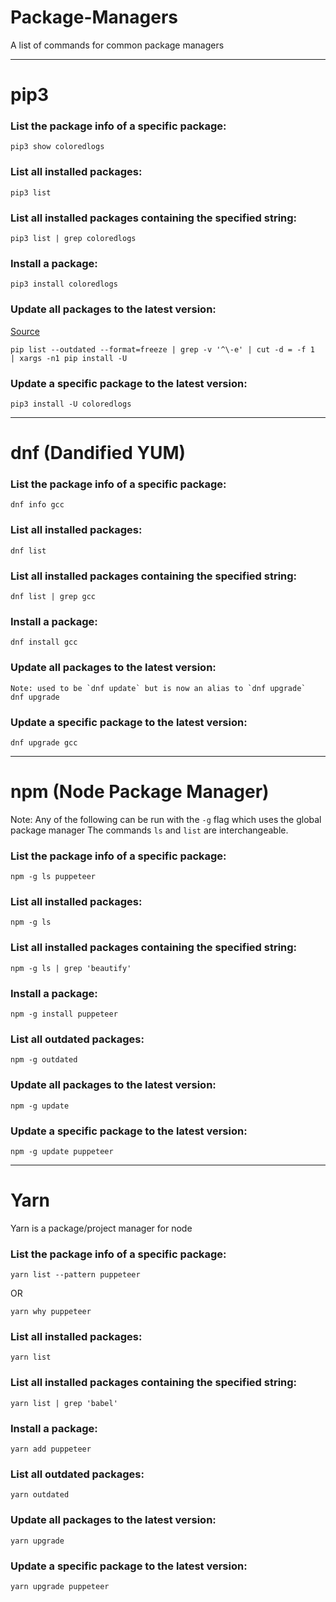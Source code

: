 # Package-Managers
A list of commands for common package managers

---
# pip3

### List the package info of a specific package:
```
pip3 show coloredlogs
```

### List all installed packages:
```
pip3 list
```

### List all installed packages containing the specified string:
```
pip3 list | grep coloredlogs
```

### Install a package:
```
pip3 install coloredlogs
```

### Update all packages to the latest version:
[Source](https://stackoverflow.com/a/3452888/7487335)
```
pip list --outdated --format=freeze | grep -v '^\-e' | cut -d = -f 1  | xargs -n1 pip install -U
```

### Update a specific package to the latest version:
```
pip3 install -U coloredlogs
```

---

# dnf (Dandified YUM)

### List the package info of a specific package:
```
dnf info gcc
```

### List all installed packages:
```
dnf list
```

### List all installed packages containing the specified string:
```
dnf list | grep gcc
```

### Install a package:
```
dnf install gcc
```

### Update all packages to the latest version:
```
Note: used to be `dnf update` but is now an alias to `dnf upgrade`
dnf upgrade
```

### Update a specific package to the latest version:
```
dnf upgrade gcc
```

---

# npm (Node Package Manager)

Note: Any of the following can be run with the `-g` flag which uses the global package manager
The commands `ls` and `list` are interchangeable.

### List the package info of a specific package:
```
npm -g ls puppeteer
```

### List all installed packages:
```
npm -g ls
```

### List all installed packages containing the specified string:
```
npm -g ls | grep 'beautify'
```

### Install a package:
```
npm -g install puppeteer
```

### List all outdated packages:
```
npm -g outdated
```

### Update all packages to the latest version:
```
npm -g update
```

### Update a specific package to the latest version:
```
npm -g update puppeteer
```

---

# Yarn
Yarn is a package/project manager for node

### List the package info of a specific package:
```
yarn list --pattern puppeteer
```
OR
```
yarn why puppeteer
```

### List all installed packages:
```
yarn list
```

### List all installed packages containing the specified string:
```
yarn list | grep 'babel'
```

### Install a package:
```
yarn add puppeteer
```

### List all outdated packages:
```
yarn outdated
```

### Update all packages to the latest version:
```
yarn upgrade
```

### Update a specific package to the latest version:
```
yarn upgrade puppeteer
```
